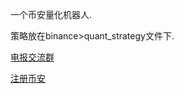   一个币安量化机器人.  
  
  策略放在binance>quant_strategy文件下.
  
  [电报交流群](https://t.me/BinanceBot_Official)
  
  [注册币安](https://accounts.binance.com/register?ref=10036213)
